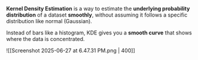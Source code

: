 **Kernel Density Estimation** is a way to estimate the **underlying probability distribution** of a dataset **smoothly**, without assuming it follows a specific distribution like normal (Gaussian).

  

Instead of bars like a histogram, KDE gives you a **smooth curve** that shows where the data is concentrated.

![[Screenshot 2025-06-27 at 6.47.31 PM.png | 400]]